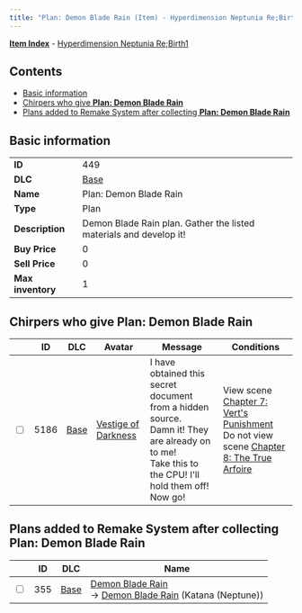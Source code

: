 ```yaml
---
title: "Plan: Demon Blade Rain (Item) - Hyperdimension Neptunia Re;Birth1"
---
```


[**Item Index**](/neptunia/rb1/item/index.html) - [Hyperdimension Neptunia Re;Birth1](/neptunia/rb1)

## Contents

- [Basic information](#basic-information)
- [Chirpers who give **Plan: Demon Blade Rain**](#chirpers-who-give-plan-demon-blade-rain)
- [Plans added to Remake System after collecting **Plan: Demon Blade Rain**](#plans-added-to-remake-system-after-collecting-plan-demon-blade-rain)

## Basic information

|   |   |
| -- | -- |
| **ID** | 449 |
| **DLC** | [Base](/neptunia/rb1/dlc/1-base.html) |
| **Name** | Plan: Demon Blade Rain |
| **Type** | Plan |
| **Description** | Demon Blade Rain plan. Gather the listed materials and develop it! |
| **Buy Price** | 0 |
| **Sell Price** | 0 |
| **Max inventory** | 1 |


## Chirpers who give **Plan: Demon Blade Rain**

|    | ID | DLC | Avatar | Message | Conditions |
| -- | -- | --- | ------ | ------- | ---------- |
| <input type="checkbox" id="rb1-chirper-event-1-5186" class="trackbox" /> | 5186 | [Base](/neptunia/rb1/dlc/1-base.html) | [Vestige of Darkness](/neptunia/rb1/undefined/1-249-vestige-of-darkness.html) | I have obtained this secret document from a hidden source.<br />Damn it! They are already on to me!<br />Take this to the CPU! I'll hold them off!<br />Now go! | View scene [Chapter 7: Vert's Punishment](/neptunia/rb1/scene/1-725-chapter-7-verts-punishment.html)<br />Do not view scene [Chapter 8: The True Arfoire](/neptunia/rb1/scene/1-807-chapter-8-the-true-arfoire.html) |


## Plans added to Remake System after collecting **Plan: Demon Blade Rain**

|    | ID | DLC | Name |
| -- | -- | --- | ---- |
| <input type="checkbox" id="rb1-remake-1-355" class="trackbox" /> | 355 | [Base](/neptunia/rb1/dlc/1-base.html) | [Demon Blade Rain](/neptunia/rb1/remake/1-355-demon-blade-rain.html)<br /> → [Demon Blade Rain](/neptunia/rb1/item/1-2019-demon-blade-rain.html) (Katana (Neptune)) |
